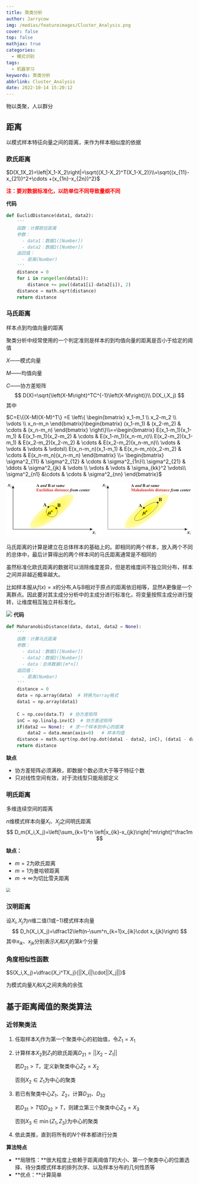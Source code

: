 ```yaml
---
title: 聚类分析
author: Jarrycow
img: /medias/featureimages/Cluster_Analysis.png
cover: false
top: false
mathjax: true
categories:
  - 模式识别
tags:
  - 机器学习
keywords: 聚类分析
abbrlink: Cluster_Analysis
date: 2022-10-14 15:20:12
---
```


物以类聚，人以群分

<!--more-->

## 距离

以模式样本特征向量之间的距离，来作为样本相似度的依据

### 欧氏距离

$D(X_1X_2)=\left|X_1-X_2\right|=\sqrt{(X_1-X_2)^T(X_1-X_2)}\\=\sqrt{(x_{11}-x_{21})^2+\cdots +(x_{1n}-x_{2n})^2}$

**<font color="red">注：要对数据标准化，以防单位不同导致量纲不同</font>**

**代码**

```python
def EuclidDistance(data1, data2):  
    '''
    函数：计算欧拉距离
    参数：
      - data1：数据1([Number])
      - data2：数据2([Number])
    返回值：
      - 距离(Number)
    '''
    distance = 0
    for i in range(len(data1)):
        distance += pow((data1[i]-data2[i]), 2)
    distance = math.sqrt(distance)
    return distance
```

### 马氏距离

样本点到均值向量的距离

聚类分析中经常使用的一个判定准则是样本的到均值向量的距离是否小于给定的阈值

$X$——模式向量

$M$——均值向量

$C$——协方差矩阵
$$
D(X)=\sqrt{\left(X-M\right)^TC^{-1}\left(X-M\right)}\\
D(X_i,X_j)
$$
其中

$C=E\{(X-M)(X-M)^T\}
=E \left\{ \begin{bmatrix}
 x_1-m_1 \\ x_2-m_2 \\ \vdots  \\ x_n-m_n
\end{bmatrix}\begin{bmatrix}
 (x_1-m_1) & (x_2-m_2) & \cdots  & (x_n-m_n)
\end{bmatrix} \right\}\\==\begin{bmatrix}
E(x_1-m_1)(x_1-m_1) & E(x_1-m_1)(x_2-m_2) & \cdots & E(x_1-m_1)(x_n-m_n)\\
E(x_2-m_2)(x_1-m_1) & E(x_2-m_2)(x_2-m_2) & \cdots & E(x_2-m_2)(x_n-m_n)\\
\vdots & \vdots & \vdots & \vdots\\
E(x_n-m_n)(x_1-m_1) & E(x_n-m_n)(x_2-m_2) & \cdots & E(x_n-m_n)(x_n-m_n)
\end{bmatrix}
\\= \begin{bmatrix}
\sigma^2_{11} & \sigma^2_{12} & \cdots & \sigma^2_{1n}\\
\sigma^2_{21} & \ddots & \sigma^2_{jk} & \vdots \\
\vdots & \vdots & \sigma_{kk}^2 \vdots\\
\sigma^2_{n1} &\cdots & \cdots & \sigma^2_{nn}
\end{bmatrix}$

![](聚类分析\欧氏和马氏.png)

马氏距离的计算是建立在总体样本的基础上的。即相同的两个样本，放入两个不同的总体中，最后计算得出的两个样本间的马氏距离通常是不相同的

虽然标准化欧氏距离的数据可以消除维度差异，但是若维度间不独立同分布，样本之间并非越近概率越大。

比如样本服从$f(x) = x$的分布,A与B相对于原点的距离依旧相等，显然A更像是一个离群点。因此要对其主成分分析中的主成分进行标准化，将变量按照主成分进行旋转，让维度相互独立并标准化。

![](https://pic3.zhimg.com/80/v2-3cee35b79d272dda86e2604c160934ee_720w.webp)
**代码**

```python
def MaharanobisDistance(data, data1, data2 = None):  
    '''
    函数：计算马氏距离
    参数：
      - data1：数据1([Number])
      - data2：数据2([Number])
      - data：总体数据([m*n])
    返回值：
      - 距离(Number)
    '''
    distance = 0
    data = np.array(data)  # 转换为array格式
    data1 = np.array(data1)

    C = np.cov(data.T)  # 协方差矩阵
    inC = np.linalg.inv(C)  # 协方差逆矩阵
    if(data2 == None):  # 求一个样本到中心的距离
        data2 = data.mean(axis=0)   # 样本均值
    distance = math.sqrt(np.dot(np.dot(data1 - data2, inC), (data1 - data2).T))  # 根号{(x-y)^T·S^{-1}·(x-y)}
    return distance
```

**缺点**

- 协方差矩阵必须满秩，即数据个数必须大于等于特征个数
- 只对线性空间有效，对于流线型只能局部定义

### 明氏距离

多维连续空间的距离

$n$维模式样本向量$X_i$、$X_j$之间明氏距离
$$
D_m(X_i,X_j)=\left[\sum_{k=1}^n \left|x_{ik}-x_{jk}\right|^m\right]^\frac1m
$$

**缺点：**

- $m=2$为欧氏距离
- $m=1$为曼哈顿距离
- $m\rightarrow \infty$为切比雪夫距离

<img src="https://pic3.zhimg.com/80/v2-d988aba5a9490f66b1c8e91c84d7b102_720w.webp" style="zoom:67%;" />



### 汉明距离

设$X_i,X_j$为$n$维二值($1$或$-1$)模式样本向量
$$
D_h(X_i,X_j)=\dfrac12\left(n-\sum^n_{k=1}x_{ik}\cdot x_{jk}\right)
$$
其中$x_{ik}$、$x_{jk}$分别表示$X_i$和$X_j$的第$k$个分量

### 角度相似性函数

$S(X_i,X_j)=\dfrac{X_i^TX_j}{||X_i||\cdot||X_j||}$

为模式向量$X_i$和$X_j$之间夹角的余弦

## 基于距离阈值的聚类算法

### 近邻聚类法

1. 任取样本$X_i$作为第一个聚类中心的初始值，令$Z_1=X_1$

2. 计算样本$X_2$到$Z_1$的欧氏距离$D_{21}=\left|\left|X_2-Z_1\right|\right|$

   若$D_{21}>T$，定义新聚类中心$Z_2=X_2$

   否则$X_2\in Z_1$为中心的聚类

3. 若已有聚类中心$Z_1、Z_2$，计算$D_{31}、D_{32}$

   若$D_{31}>T$切$D_{32}>T$，则建立第三个聚类中心$Z_3=X_3$

   否则$X_3\in \min\left\{Z_1,Z_3\right\}$为中心的聚类

4. 依此类推，直到将所有的$N$个样本都进行分类

**算法特点**

- **局限性：**很大程度上依赖于距离阈值$T$的大小、第一个聚类中心的位置选择、待分类模式样本的排列次序、以及样本分布的几何性质等
- **优点：**计算简单
